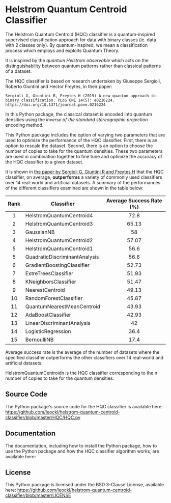 # Helstrom Quantum Centroid Classifier
The Helstrom Quantum Centroid (HQC) classifier is a quantum-inspired supervised classification approach for data with binary classes (ie. data with 2 classes only). By quantum-inspired, we mean a classification process which employs and exploits Quantum Theory.

It is inspired by the *quantum Helstrom observable* which acts on the distinguishability between quantum patterns rather than classical patterns of a dataset.

The HQC classifier is based on research undertaken by Giuseppe Sergioli, Roberto Giuntini and Hector Freytes, in their paper:

    Sergioli G, Giuntini R, Freytes H (2019) A new quantum approach to binary classification. PLoS ONE 14(5): e0216224.
    https://doi.org/10.1371/journal.pone.0216224

In this Python package, the classical dataset is encoded into quantum densities using the *inverse of the standard stereographic projection* encoding method. 

This Python package includes the option of varying two parameters that are used to optimize the performance of the HQC classifier. First, there is an option to rescale the dataset. Second, there is an option to choose the number of copies to take for the quantum densities. These two parameters are used in combination together to fine tune and optimize the accuracy of the HQC classifier to a given dataset.

It is shown in [the paper by Sergioli G, Giuntini R and Freytes H](https://doi.org/10.1371/journal.pone.0216224) that the HQC classifier, on average, **outperforms** a variety of commonly used classifiers over 14 real-world and artificial datasets. A summary of the performances of the different classifiers examined are shown in the table below:

| Rank | Classifier                    | Average Success Rate (%) |
|:----:| ----------------------------- |:------------------------:|
| 1    | HelstromQuantumCentroid4      | 72.8                     |
| 2    | HelstromQuantumCentroid3      | 65.13                    |
| 3    | GaussianNB                    | 58                       |
| 4    | HelstromQuantumCentroid2      | 57.07                    |
| 5    | HelstromQuantumCentroid1      | 56.6                     |
| 5    | QuadraticDiscriminantAnalysis | 56.6                     |
| 6    | GradientBoostingClassifier    | 52.73                    |
| 7    | ExtreTreesClassifier          | 51.93                    |
| 8    | KNeighborsClassifier          | 51.47                    |
| 9    | NearestCentroid               | 49.13                    |
| 10   | RandomForestClassifier        | 45.87                    |
| 11   | QuantumNearestMeanCentroid    | 43.93                    |
| 12   | AdaBoostClassifier            | 42.93                    |
| 13   | LinearDiscriminantAnalysis    | 42                       |
| 14   | LogisticRegression            | 36.4                     |
| 15   | BernoulliNB                   | 17.4                     |

Average success rate is the average of the number of datasets where the specified classifier outperforms the other classifiers over 14 real-world and artificial datasets.

HelstromQuantumCentroidn is the HQC classifier corresponding to the n number of copies to take for the quantum densities.

## Source Code
The Python package's source code for the HQC classifier is available here: 
https://github.com/leockl/helstrom-quantum-centroid-classifier/blob/master/HQC/HQC.py

## Documentation
The documentation, including how to install the Python package, how to use the Python package and how the HQC classifier algorithm works, are available here: 


## License
This Python package is licensed under the BSD 3-Clause License, available here: 
https://github.com/leockl/helstrom-quantum-centroid-classifier/blob/master/LICENSE
